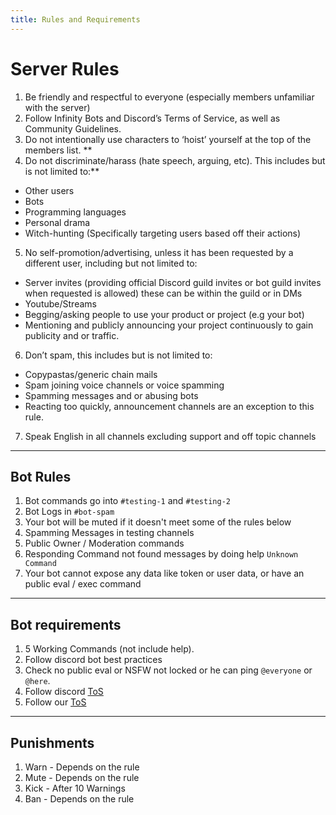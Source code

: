 ```yaml
---
title: Rules and Requirements
---
```


# Server Rules
1. Be friendly and respectful to everyone (especially members unfamiliar with the server)
2. Follow Infinity Bots and Discord’s Terms of Service, as well as Community Guidelines.
3. Do not intentionally use characters to ‘hoist’ yourself at the top of the members list. **
4. Do not discriminate/harass (hate speech, arguing, etc). This includes but is not limited to:**
  * Other users
  * Bots
  * Programming languages
  * Personal drama
  * Witch-hunting (Specifically targeting users based off their actions)
5. No self-promotion/advertising, unless it has been requested by a different user, including but not limited to:
  * Server invites (providing official Discord guild invites or bot guild invites when requested is allowed) these can be within the guild or in DMs
  * Youtube/Streams
  * Begging/asking people to use your product or project (e.g your bot)
  * Mentioning and publicly announcing your project continuously to gain publicity and or traffic.
6. Don’t spam, this includes but is not limited to:
  * Copypastas/generic chain mails
  * Spam joining voice channels or voice spamming
  * Spamming messages and or abusing bots
  * Reacting too quickly, announcement channels are an exception to this rule.
7. Speak English in all channels excluding support and off topic channels

 
---

## Bot Rules
1. Bot commands go into `#testing-1` and `#testing-2`
2. Bot Logs in `#bot-spam` 
3. Your bot will be muted if it doesn't meet some of the rules below
4. Spamming Messages in testing channels
5. Public Owner / Moderation commands
6. Responding Command not found messages by doing help `Unknown Command`
7. Your bot cannot expose any data like token or user data, or have an public eval / exec command

---

## Bot requirements
1. 5 Working Commands (not include help).
2. Follow discord bot best practices
3. Check no public eval or NSFW not locked or he can ping `@everyone` or `@here`.
4. Follow discord [ToS](https://discord.com/terms)
5. Follow our [ToS](https://infinitybots.xyz/legal)

---

## Punishments
1. Warn - Depends on the rule
2. Mute - Depends on the rule
3. Kick - After 10 Warnings
4. Ban - Depends on the rule

 
